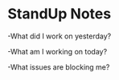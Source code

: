 # StandUp Notes

-What did I work on yesterday?

-What am I working on today?

-What issues are blocking me?
